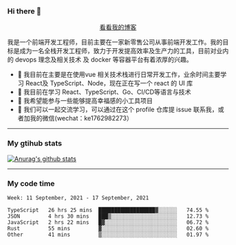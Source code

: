 ### Hi there 👋

<p align="center">
  <a href="https://real-jacket.github.io/">看看我的博客</a>
</p>

我是一个前端开发工程师，目前主要在一家新零售公司从事前端开发工作。我的目标是成为一名全栈开发工程师，致力于开发提高效率及生产力的工具，目前对业内的 devops 理念及相关技术 及 docker 等容器平台有着浓厚的兴趣。

- 🔭 我目前在主要是在使用vue 相关技术栈进行日常开发工作，业余时间主要学习 React及 TypeScript、Node，现在正在写一个 react 的 UI 库 
- 🌱 我目前在学习 React、TypeScript、Go、CI/CD等语言与技术
- 👯 我希望能参与一些能够提高幸福感的小工具项目
- 💬 我们可以一起交流学习，可以通过在这个 profile 仓库提 issue 联系我，或者加我的微信(wechat：ke1762982273）

***

### My gtihub stats

[![Anurag's github stats](https://github-readme-stats.vercel.app/api?username=real-jacket)](https://github.com/anuraghazra/github-readme-stats)

***

### My code time

<!--START_SECTION:waka-->
```text
Week: 11 September, 2021 - 17 September, 2021

TypeScript   26 hrs 25 mins  ██████████████████▓░░░░░░   74.55 % 
JSON         4 hrs 30 mins   ███▒░░░░░░░░░░░░░░░░░░░░░   12.73 % 
JavaScript   2 hrs 22 mins   █▓░░░░░░░░░░░░░░░░░░░░░░░   06.72 % 
Rust         55 mins         ▓░░░░░░░░░░░░░░░░░░░░░░░░   02.60 % 
Other        41 mins         ▒░░░░░░░░░░░░░░░░░░░░░░░░   01.97 % 
```
<!--END_SECTION:waka-->
